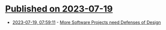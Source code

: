 # [Published on 2023-07-19](index.md)

* [2023-07-19, 07:59:11](https://lobste.rs/s/pcmwh1/more_software_projects_need_defenses) - [More Software Projects need Defenses of Design](https://buttondown.email/hillelwayne/archive/more-software-projects-need-defenses-of-design/)
